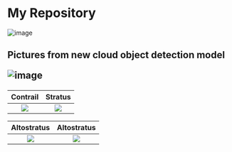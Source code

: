 # My Repository
<!---![image](https://drive.google.com/file/d/1GOuo3397rpxLVLivfORxD4vvPWPVsw5Q/view?usp=sharing) --->
![image](https://drive.google.com/uc?export=view&id=1GOuo3397rpxLVLivfORxD4vvPWPVsw5Q)

<h2> Pictures from new cloud object detection model 

![image](https://drive.google.com/uc?export=view&id=1jSjiVLZTq3tYUV5u4JLADPQoln6B_nku)

Contrail                   | Stratus
:-------------------------:|:-------------------------:
![](https://drive.google.com/uc?export=view&id=1G_mDqO_UXz9jBmeTqw9m3nKqV-9aJ4vw)  |  ![](https://drive.google.com/uc?export=view&id=1aEi94lY4BTqnvHX5uDLaz0v7FvmQMt6D)

Altostratus                | Altostratus
:-------------------------:|:-------------------------:
![](https://drive.google.com/uc?export=view&id=1K7PPbRpKWmcFB7dmAOuK6kp6L2e7C3MR)  |  ![](https://drive.google.com/uc?export=view&id=12bNOut2bUQEc7bnkjZRdOe4a2kLC9C6M)
                 
